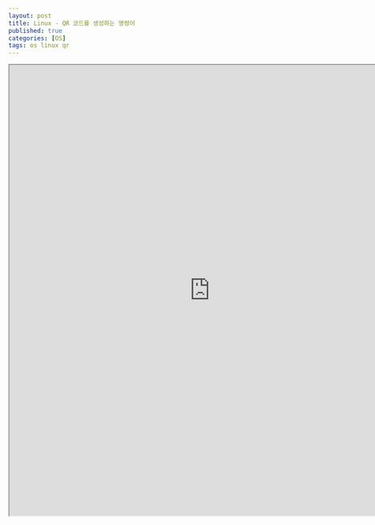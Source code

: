 ```yaml
---
layout: post
title: Linux - QR 코드를 생성하는 명령어
published: true
categories: [OS]
tags: os linux qr
---
```

<iframe width="800" height="900" src="https://docs.google.com/document/d/e/2PACX-1vQiwMbMYTj-ImQ7-OUyy9TaIh59_j-iaVOnI8EsBSc3r-zjqlK2gVpt31VihGNf6CnUompLqVOuWl5t/pub?embedded=true"></iframe>  
    
